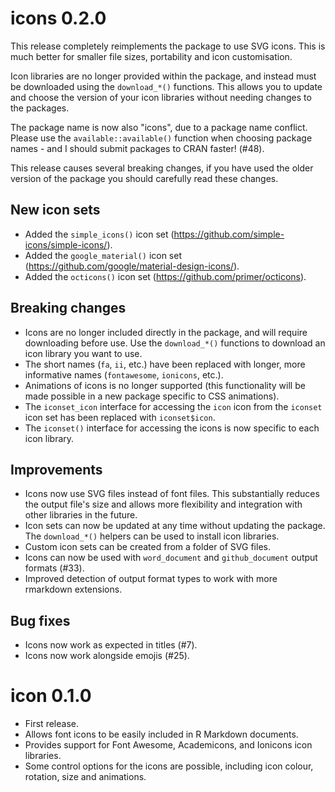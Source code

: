 # icons 0.2.0

This release completely reimplements the package to use SVG icons. This is much
better for smaller file sizes, portability and icon customisation.

Icon libraries are no longer provided within the package, and instead must be
downloaded using the `download_*()` functions. This allows you to update and 
choose the version of your icon libraries without needing changes to the packages.

The package name is now also "icons", due to a package name conflict. Please use 
the `available::available()` function when choosing package names - and I should
submit packages to CRAN faster! (#48).

This release causes several breaking changes, if you have used the older version
of the package you should carefully read these changes.

## New icon sets

* Added the `simple_icons()` icon set (https://github.com/simple-icons/simple-icons/).
* Added the `google_material()` icon set (https://github.com/google/material-design-icons/).
* Added the `octicons()` icon set (https://github.com/primer/octicons).

## Breaking changes

* Icons are no longer included directly in the package, and will require 
  downloading before use. Use the `download_*()` functions to download an icon
  library you want to use.
* The short names (`fa`, `ii`, etc.) have been replaced with longer, more 
  informative names (`fontawesome`, `ionicons`, etc.).
* Animations of icons is no longer supported (this functionality will be
  made possible in a new package specific to CSS animations).
* The `iconset_icon` interface for accessing the `icon` icon from the `iconset` 
  icon set has been replaced with `iconset$icon`.
* The `iconset()` interface for accessing the icons is now specific to each icon 
  library.

## Improvements

* Icons now use SVG files instead of font files. This substantially reduces the 
  output file's size and allows more flexibility and integration with other 
  libraries in the future.
* Icon sets can now be updated at any time without updating the package. The
  `download_*()` helpers can be used to install icon libraries.
* Custom icon sets can be created from a folder of SVG files.
* Icons can now be used with `word_document` and `github_document` output 
  formats (#33).
* Improved detection of output format types to work with more rmarkdown 
  extensions.

## Bug fixes

* Icons now work as expected in titles (#7).
* Icons now work alongside emojis (#25).

# icon 0.1.0

* First release.
* Allows font icons to be easily included in R Markdown documents.
* Provides support for Font Awesome, Academicons, and Ionicons icon libraries.
* Some control options for the icons are possible, including icon colour, rotation, size and animations.
